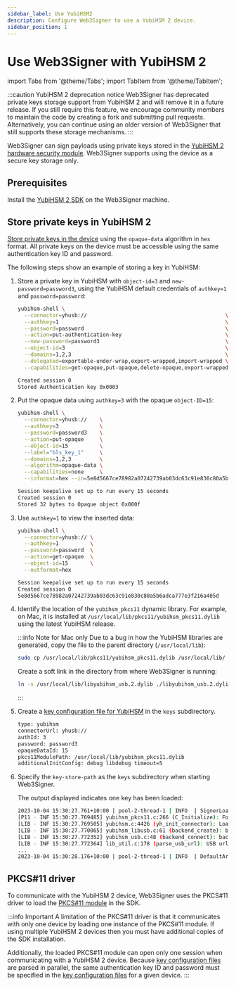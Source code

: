 ```yaml
---
sidebar_label: Use YubiHSM2
description: Configure Web3Signer to use a YubiHSM 2 device.
sidebar_position: 1
---
```


# Use Web3Signer with YubiHSM 2

import Tabs from '@theme/Tabs';
import TabItem from '@theme/TabItem';

:::caution YubiHSM 2 deprecation notice
Web3Signer has deprecated private keys storage support from YubiHSM 2 and will remove it in a future release.
If you still require this feature, we encourage community members to maintain the code by creating a fork and
submitting pull requests. Alternatively, you can continue using an older version of Web3Signer that
still supports these storage mechanisms.
:::

Web3Signer can sign payloads using private keys stored in the [YubiHSM 2 hardware security module].
Web3Signer supports using the device as a secure key storage only.

## Prerequisites

Install the [YubiHSM 2 SDK] on the Web3Signer machine.

## Store private keys in YubiHSM 2

[Store private keys in the device] using the `opaque-data` algorithm in `hex` format.
All private keys on the device must be accessible using the same authentication key ID and password.

The following steps show an example of storing a key in YubiHSM:

1. Store a private key in YubiHSM with `object-id=3` and `new-password=password3`, using the
    YubiHSM default credentials of `authkey=1` and `password=password`:

    <Tabs>
    <TabItem value="Command" label="Command" default>

    ```bash
    yubihsm-shell \
      --connector=yhusb://                                            \
      --authkey=1                                                     \
      --password=password                                             \
      --action=put-authentication-key                                 \
      --new-password=password3                                        \
      --object-id=3                                                   \
      --domains=1,2,3                                                 \
      --delegated=exportable-under-wrap,export-wrapped,import-wrapped \
      --capabilities=get-opaque,put-opaque,delete-opaque,export-wrapped,get-pseudo-random,put-wrap-key,import-wrapped
    ```
  
    </TabItem>
    <TabItem value="Output" label="Output" >

    ```bash
    Created session 0
    Stored Authentication key 0x0003
    ```

    </TabItem>
    </Tabs>

2. Put the opaque data using `authkey=3` with the opaque `object-ID=15`:

    <Tabs>
    <TabItem value="Command" label="Command" default>

    ```bash
    yubihsm-shell \
      --connector=yhusb://    \
      --authkey=3             \
      --password=password3    \
      --action=put-opaque     \
      --object-id=15          \
      --label="bls_key_1"     \
      --domains=1,2,3         \
      --algorithm=opaque-data \
      --capabilities=none     \
      --informat=hex --in=5e8d5667ce78982a07242739ab03dc63c91e830c80a5b6adca777e3f216a405d
    ```

    </TabItem>
    <TabItem value="Output" label="Output" >

    ```bash
    Session keepalive set up to run every 15 seconds
    Created session 0
    Stored 32 bytes to Opaque object 0x000f
    ```

    </TabItem>
    </Tabs>

3. Use `authkey=1` to view the inserted data:

    <Tabs>
    <TabItem value="Command" label="Command" default>
  
    ```bash
    yubihsm-shell \
      --connector=yhusb:// \
      --authkey=1          \
      --password=password  \
      --action=get-opaque  \
      --object-id=15       \
      --outformat=hex
    ```
  
    </TabItem>
    <TabItem value="Output" label="Output" >
  
    ```bash
    Session keepalive set up to run every 15 seconds
    Created session 0
    5e8d5667ce78982a07242739ab03dc63c91e830c80a5b6adca777e3f216a405d
    ```
  
    </TabItem>
    </Tabs>

4. Identify the location of the `yubihsm_pkcs11` dynamic library.
    For example, on Mac, it is installed at `/usr/local/lib/pkcs11/yubihsm_pkcs11.dylib` using the
    latest YubiHSM release.

    :::info Note for Mac only
    Due to a bug in how the YubiHSM libraries are generated, copy the file to the parent directory (`/usr/local/lib`):
  
    ```bash
    sudo cp /usr/local/lib/pkcs11/yubihsm_pkcs11.dylib /usr/local/lib/
    ```
  
    Create a soft link in the directory from where Web3Signer is running:

    ```bash
    ln -s /usr/local/lib/libyubihsm_usb.2.dylib ./libyubihsm_usb.2.dylib
    ```

    :::

5. Create a [key configuration file for YubiHSM](../../../reference/key-config-file-params.md#yubihsm-2)
    in the `keys` subdirectory.

    ```bash
    type: yubihsm
    connectorUrl: yhusb://
    authId: 3
    password: password3
    opaqueDataId: 15
    pkcs11ModulePath: /usr/local/lib/yubihsm_pkcs11.dylib
    additionalInitConfig: debug libdebug timeout=5
    ```

6. Specify the `key-store-path` as the `keys` subdirectory when starting Web3Signer.

    The output displayed indicates one key has been loaded:
  
    ```bash
    2023-10-04 15:30:27.761+10:00 | pool-2-thread-1 | INFO  | SignerLoader | Converting signing metadata to Artifact Signer using parallel streams ...
    [P11 - INF 15:30:27.769485] yubihsm_pkcs11.c:266 (C_Initialize): Found 1 configured connector(s)
    [LIB - INF 15:30:27.769505] yubihsm.c:4426 (yh_init_connector): Loading usb backend
    [LIB - INF 15:30:27.770065] yubihsm_libusb.c:61 (backend_create): backend_create
    [LIB - INF 15:30:27.772352] yubihsm_usb.c:48 (backend_connect): backend_connect
    [LIB - INF 15:30:27.772364] lib_util.c:178 (parse_usb_url): USB url parsed with serial decimal 0.
    ...
    2023-10-04 15:30:28.176+10:00 | pool-2-thread-1 | INFO  | DefaultArtifactSignerProvider | Total signers (keys) currently loaded in memory: 1
    ```

## PKCS#11 driver

To communicate with the YubiHSM 2 device, Web3Signer uses the PKCS#11 driver to load the
[PKCS#11 module] in the SDK.

:::info Important
A limitation of the PKCS#11 driver is that it communicates with only one device by loading one
instance of the PKCS#11 module.
If using multiple YubiHSM 2 devices then you must have additional copies of the SDK installation.

Additionally, the loaded PKCS#11 module can open only one session when communicating with a YubiHSM
2 device.
Because [key configuration files] are parsed in parallel, the same authentication key ID and
password must be specified in the [key configuration files] for a given device.
:::

<!-- links -->

[YubiHSM 2 hardware security module]: https://developers.yubico.com/YubiHSM2/
[Store private keys in the device]: https://developers.yubico.com/YubiHSM2/Commands/Put_Opaque.html
[YubiHSM 2 SDK]: https://developers.yubico.com/YubiHSM2/Releases/
[PKCS#11 module]: https://developers.yubico.com/YubiHSM2/Component_Reference/PKCS_11/
[key configuration files]: ../../../reference/key-config-file-params.md#yubihsm-2
